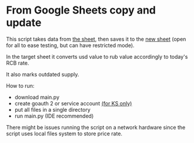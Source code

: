 # From Google Sheets copy and update
This script takes data from [the sheet](https://docs.google.com/spreadsheets/d/1f-qZEX1k_3nj5cahOzntYAnvO4ignbyesVO7yuBdv_g/edit#gid=0), then saves it to the [new sheet](https://docs.google.com/spreadsheets/d/1f-qZEX1k_3nj5cahOzntYAnvO4ignbyesVO7yuBdv_g/edit#gid=0) (open for all to ease testing, but can have restricted mode).

In the target sheet it converts usd value to rub value accordingly to today's RCB rate.

It also marks outdated supply. 

How to run:
- download main.py
- create goauth 2 or service account [(for KS only) ](https://drive.google.com/file/d/1XBN1CsCpbr_dttv7gm6eTVEVivibq2jd/view?usp=drivesdk) 
- put all files in a single directory 
- run main.py (IDE recommended) 

There might be issues running the script on a network hardware since the script uses local files system to store price rate.
